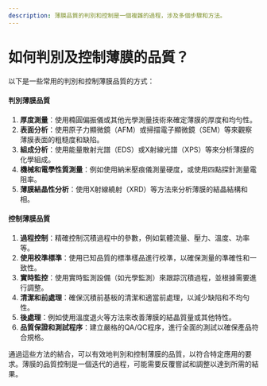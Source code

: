 ```yaml
---
description: 薄膜品質的判別和控制是一個複雜的過程，涉及多個步驟和方法。
---
```


# 如何判別及控制薄膜的品質？

以下是一些常用的判別和控制薄膜品質的方式：

#### 判別薄膜品質

1. **厚度測量**：使用橢圓偏振儀或其他光學測量技術來確定薄膜的厚度和均勻性。
2. **表面分析**：使用原子力顯微鏡（AFM）或掃描電子顯微鏡（SEM）等來觀察薄膜表面的粗糙度和缺陷。
3. **組成分析**：使用能量散射光譜（EDS）或X射線光譜（XPS）等來分析薄膜的化學組成。
4. **機械和電學性質測量**：例如使用納米壓痕儀測量硬度，或使用四點探針測量電阻率。
5. **薄膜結晶性分析**：使用X射線繞射（XRD）等方法來分析薄膜的結晶結構和相。

#### 控制薄膜品質

1. **過程控制**：精確控制沉積過程中的參數，例如氣體流量、壓力、溫度、功率等。
2. **使用校準標準**：使用已知品質的標準樣品進行校準，以確保測量的準確性和一致性。
3. **實時監控**：使用實時監測設備（如光學監測）來跟踪沉積過程，並根據需要進行調整。
4. **清潔和前處理**：確保沉積前基板的清潔和適當前處理，以減少缺陷和不均勻性。
5. **後處理**：例如使用溫度退火等方法來改善薄膜的結晶質量或其他特性。
6. **品質保證和測試程序**：建立嚴格的QA/QC程序，進行全面的測試以確保產品符合規格。

通過這些方法的結合，可以有效地判別和控制薄膜的品質，以符合特定應用的要求。薄膜的品質控制是一個迭代的過程，可能需要反覆嘗試和調整以達到所需的結果。
